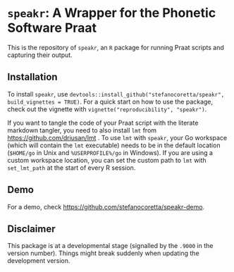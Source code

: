 # `speakr`: A Wrapper for the Phonetic Software Praat

This is the repository of `speakr`, an `R` package for running Praat scripts and capturing their output.

## Installation

To install `speakr`, use `devtools::install_github("stefanocoretta/speakr", build_vignettes = TRUE)`. For a quick start on how to use the package, check out the vignette with `vignette("reproducibility", "speakr")`.

If you want to tangle the code of your Praat script with the literate markdown tangler, you need to also install `lmt` from <https://github.com/driusan/lmt> .
To use `lmt` with `speakr`, your Go workspace (which will contain the `lmt` executable) needs to be in the default location (`$HOME/go` in Unix and `%USERPROFILE%/go` in Windows). If you are using a custom workspace location, you can set the custom path to `lmt` with `set_lmt_path` at the start of every R session.

## Demo

For a demo, check <https://github.com/stefanocoretta/speakr-demo>.

## Disclaimer

This package is at a developmental stage (signalled by the `.9000` in the version number). Things might break suddenly when updating the development version.

